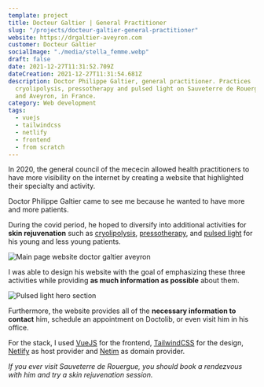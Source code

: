 ```yaml
---
template: project
title: Docteur Galtier | General Practitioner
slug: "/projects/docteur-galtier-general-practitioner"
website: https://drgaltier-aveyron.com
customer: Docteur Galtier
socialImage: "./media/stella_femme.webp"
draft: false
date: 2021-12-27T11:31:52.709Z
dateCreation: 2021-12-27T11:31:54.681Z
description: Doctor Philippe Galtier, general practitioner. Practices
  cryolipolysis, pressotherapy and pulsed light on Sauveterre de Rouergue, Rodez
  and Aveyron, in France.
category: Web development
tags:
  - vuejs
  - tailwindcss
  - netlify
  - frontend
  - from scratch
---
```

In 2020, the general council of the mececin allowed health practitioners to have more visibility on the internet by creating a website that highlighted their specialty and activity.

Doctor Philippe Galtier came to see me because he wanted to have more and more patients.

During the covid period, he hoped to diversify into additional activities for **skin rejuvenation** such as [cryolipolysis](https://drgaltier-aveyron.com/cryolipolyse), [pressotherapy](https://drgaltier-aveyron.com/pressotherapie), and [pulsed light](https://drgaltier-aveyron.com/lumiere-pulsee) for his young and less young patients. 

![Main page website doctor galtier aveyron](/media/galtier-homepage.png "Home page of the website")

I was able to design his website with the goal of emphasizing these three activities while providing **as much information as possible** about them.

![Pulsed light hero section](/media/pulsed-ligth-page.png "Pulsed light page")

Furthermore, the website provides all of the **necessary information to contact** him, schedule an appointment on Doctolib, or even visit him in his office.

For the stack, I used [VueJS](https://vuejs.org/) for the frontend, [TailwindCSS](https://tailwindcss.com/) for the design, [Netlify](https://netlify.com) as host provider and [Netim](https://www.netim.fr/) as domain provider.

*If you ever visit Sauveterre de Rouergue, you should book a rendezvous with him and try a skin rejuvenation session.*